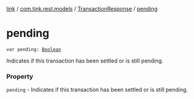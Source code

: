 [link](../../index.md) / [com.tink.rest.models](../index.md) / [TransactionResponse](index.md) / [pending](./pending.md)

# pending

`var pending: `[`Boolean`](https://kotlinlang.org/api/latest/jvm/stdlib/kotlin/-boolean/index.html)

Indicates if this transaction has been settled or is still pending.

### Property

`pending` - Indicates if this transaction has been settled or is still pending.